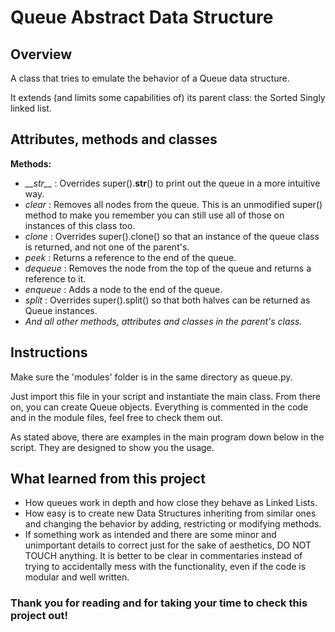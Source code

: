 Queue Abstract Data Structure
==================================

Overview
----------------------------------
A class that tries to emulate the behavior of a Queue data structure.

It extends (and limits some capabilities of) its parent class: the Sorted Singly linked list.

Attributes, methods and classes
----------------------------------
**Methods:**
- *\_\_str\_\_* : Overrides super().__str__() to print out the queue in a more intuitive way.
- _clear_ : Removes all nodes from the queue. This is an unmodified super() method to make you remember you can still use all of those on instances of this class too.
- _clone_ : Overrides super().clone() so that an instance of the queue class is returned, and not one of the parent's.
- _peek_ : Returns a reference to the end of the queue.
- _dequeue_ : Removes the node from the top of the queue and returns a reference to it.
- _enqueue_ : Adds a node to the end of the queue.
- _split_ : Overrides super().split() so that both halves can be returned as Queue instances.
- _And all other methods, attributes and classes in the parent's class._

Instructions
----------------------------------
Make sure the 'modules' folder is in the same directory as queue.py.

Just import this file in your script and instantiate the main class. From there on, you can create Queue objects. Everything is commented in the code and in the module files, feel free to check them out.

As stated above, there are examples in the main program down below in the script. They are designed to show you the usage.

What learned from this project
----------------------------------
- How queues work in depth and how close they behave as Linked Lists.
- How easy is to create new Data Structures inheriting from similar ones and changing the behavior by adding, restricting or modifying methods.
- If something work as intended and there are some minor and unimportant details to correct just for the sake of aesthetics, DO NOT TOUCH anything. It is better to be clear in commentaries instead of trying to accidentally mess with the functionality, even if the code is modular and well written.

### Thank you for reading and for taking your time to check this project out!
